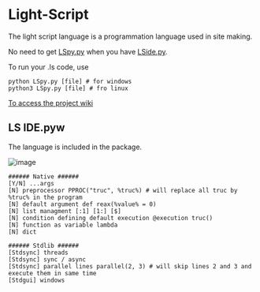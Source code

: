 # Light-Script

The light script language is a programmation language used in site making.

No need to get [LSpy.py](<https://github.com/Pokecraft-exe/Light-Script/blob/main/LSide.pyw>) when you have [LSide.py](https://github.com/Pokecraft-exe/Light-Script/blob/main/LSpy.py).

To run your .ls code, use
```console
python LSpy.py [file] # for windows
python3 LSpy.py [file] # fro linux
``` 

[To access the project wiki](https://github.com/Pokecraft-exe/Light-Script/wiki)

## LS IDE.pyw

The language is included in the package.

![image](https://user-images.githubusercontent.com/67156699/188330887-0ff13c9f-81d7-477b-b332-932430a63b6e.png)

```
###### Native ######
[Y/N] ...args
[N] preprocessor PPROC("truc", %truc%) # will replace all truc by %truc% in the program
[N] default argument def reax(%value% = 0)
[N] list managment [:1] [1:] [$]
[N] condition defining default execution @execution truc()
[N] function as variable lambda
[N] dict

###### Stdlib ######
[Stdsync] threads
[Stdsync] sync / async
[Stdsync] parallel lines parallel(2, 3) # will skip lines 2 and 3 and execute them in same time
[Stdgui] windows
```
